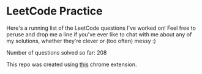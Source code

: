 # LeetCode Practice

Here's a running list of the LeetCode questions I've worked on! Feel free to peruse and drop me a line if you've ever like to chat with me about any of my solutions, whether they're clever or (too often) messy :)

Number of questions solved so far: 208

This repo was created using [this](https://github.com/QasimWani/LeetHub) chrome extension.
